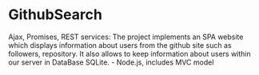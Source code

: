 # GithubSearch
Ajax, Promises, REST services: The project implements an SPA website which displays  information about users from the github site such as followers, repository.  It also allows to keep information about users within our server in DataBase SQLite. - Node.js, includes MVC model
